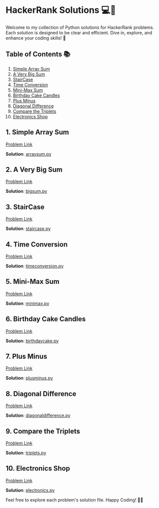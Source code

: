 # HackerRank Solutions 💻🚀

Welcome to my collection of Python solutions for HackerRank problems. Each solution is designed to be clear and efficient. Dive in, explore, and enhance your coding skills! 🌟

## Table of Contents 📚

1. [Simple Array Sum](#1-simple-array-sum)
2. [A Very Big Sum](#2-a-very-big-sum)
3. [StairCase](#3-staircase)
4. [Time Conversion](#4-time-conversion)
5. [Mini-Max Sum](#5-mini-max-sum)
6. [Birthday Cake Candles](#6-birthday-cake-candles)
7. [Plus Minus](#7-plus-minus)
8. [Diagonal Difference](#8-diagonal-difference)
9. [Compare the Triplets](#9-compare-the-triplets)
10. [Electronics Shop](#10-electronics-shop)

## 1. Simple Array Sum

[Problem Link](https://www.hackerrank.com/challenges/simple-array-sum/problem?isFullScreen=true)

**Solution**: [arraysum.py](arraysum.py)

## 2. A Very Big Sum

[Problem Link](https://www.hackerrank.com/challenges/a-very-big-sum/problem?isFullScreen=true)

**Solution**: [bigsum.py](bigsum.py)

## 3. StairCase

[Problem Link](https://www.hackerrank.com/challenges/staircase/problem?isFullScreen=true)

**Solution**: [staircase.py](staircase.py)

## 4. Time Conversion

[Problem Link](https://www.hackerrank.com/challenges/time-conversion/problem?isFullScreen=true)

**Solution**: [timeconversion.py](timeconversion.py)

## 5. Mini-Max Sum

[Problem Link](https://www.hackerrank.com/challenges/mini-max-sum/problem?isFullScreen=true)

**Solution**: [minimax.py](minimax.py)

## 6. Birthday Cake Candles

[Problem Link](https://www.hackerrank.com/challenges/birthday-cake-candles/problem?isFullScreen=true)

**Solution**: [birthdaycake.py](birthdaycake.py)

## 7. Plus Minus

[Problem Link](https://www.hackerrank.com/challenges/plus-minus/problem?isFullScreen=true)

**Solution**: [plusminus.py](plusminus.py)

## 8. Diagonal Difference

[Problem Link](https://www.hackerrank.com/challenges/diagonal-difference/problem?isFullScreen=true)

**Solution**: [diagonaldifference.py](diagonaldifference.py)

## 9. Compare the Triplets

[Problem Link](https://www.hackerrank.com/challenges/compare-the-triplets/problem?isFullScreen=true)

**Solution**: [triplets.py](triplets.py)

## 10. Electronics Shop

[Problem Link](https://www.hackerrank.com/challenges/electronics-shop/problem?isFullScreen=true)

**Solution**: [electronics.py](electronics.py)

Feel free to explore each problem's solution file. Happy Coding! 🚀✨
